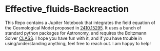 # Effective_fluids-Backreaction

This Repo contains a Jupiter Notebook that integrates the field equation of the Cosmological Model proposed in [2410.15295](https://arxiv.org/abs/2410.15295).
It uses a bunch of standard python packages for Astronomy, and requires the Boltzmann Solver [CLASS](https://arxiv.org/abs/1104.2932).
I hope you have fun with it, and if you have trouble in using/understanding anything, feel free to reach out.  I am happy to help! 
